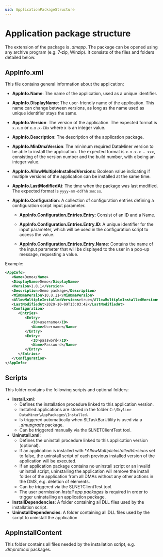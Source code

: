 ```yaml
---
uid: ApplicationPackageStructure
---
```


# Application package structure

The extension of the package is *.dmapp*. The package can be opened using any archive program (e.g. 7‑zip, Winzip). It consists of the files and folders detailed below.

## AppInfo.xml

This file contains general information about the application:

- **AppInfo.Name**: The name of the application, used as a unique identifier.

- **AppInfo.DisplayName**: The user-friendly name of the application. This name can change between versions, as long as the name used as unique identifier stays the same.

- **AppInfo.Version**: The version of the application. The expected format is `x.x.x` or `x.x.x-CUx` where x is an integer value.

- **AppInfo.Description**: The description of the application package.

- **AppInfo.MinDmaVersion**: The minimum required DataMiner version to be able to install the application. The expected format is `x.x.x.x – xxx`, consisting of the version number and the build number, with x being an integer value.

- **AppInfo.AllowMultipleInstalledVersions**: Boolean value indicating if multiple versions of the application can be installed at the same time.

- **AppInfo.LastModifiedAt**: The time when the package was last modified. The expected format is `yyyy-mm-ddThh:mm:ss`.

- **AppInfo.Configuration**: A collection of configuration entries defining a configuration script input parameter.

  - **AppInfo.Configuration.Entries.Entry**: Consist of an ID and a Name.

  - **AppInfo.Configuration.Entries.Entry.ID**: A unique identifier for the input parameter, which will be used in the configuration script to access the value.

  - **AppInfo.Configuration.Entries.Entry.Name**: Contains the name of the input parameter that will be displayed to the user in a pop-up message, requesting a value.

Example:

```xml
<AppInfo>
   <Name>Demo</Name>
   <DisplayName>Demo</DisplayName>
   <Version>1.0.1</Version>
   <Description>Demo package</Description>
   <MinDmaVersion>10.0.11</MinDmaVersion>
   <AllowMultipleInstalledVersions>true</AllowMultipleInstalledVersions>
   <LastModifiedAt>2020-10-09T13:03:42</LastModifiedAt>
   <Configuration>
      <Entries>
         <Entry>
            <ID>username</ID>
            <Name>Username</Name>
         </Entry>
         <Entry>
            <ID>password</ID>
            <Name>Password</Name>
         </Entry>
      </Entries>
   </Configuration>
</AppInfo>
```

## Scripts

This folder contains the following scripts and optional folders:

- **Install.xml**:
  - Defines the installation procedure linked to this application version.
  - Installed applications are stored in the folder `C:\Skyline DataMiner\AppPackages\Installed`.
  - Is triggered automatically when SLTaskBarUtility is used via a *.dmupgrade* package.
  - Can be triggered manually via the SLNETClientTest tool.
- **Uninstall.xml**:
  - Defines the uninstall procedure linked to this application version (optional).
  - If an application is installed with **AllowMultipleInstalledVersions* set to false, the uninstall script of each previous installed version of the application will be executed.
  - If an application package contains no uninstall script or an invalid uninstall script, uninstalling the application will remove the install folder of the application from all DMAs without any other actions in the DMS, e.g. deletion of elements.
  - Can be triggered via the SLNETClientTest tool.
  - The user permission *Install app packages* is required in order to trigger uninstalling an application package.
- **InstallDependencies**: A folder containing all DLL files used by the installation script.
- **UninstallDependencies**: A folder containing all DLL files used by the script to uninstall the application.

## AppInstallContent

This folder contains all files needed by the installation script, e.g. *.dmprotocol* packages.
